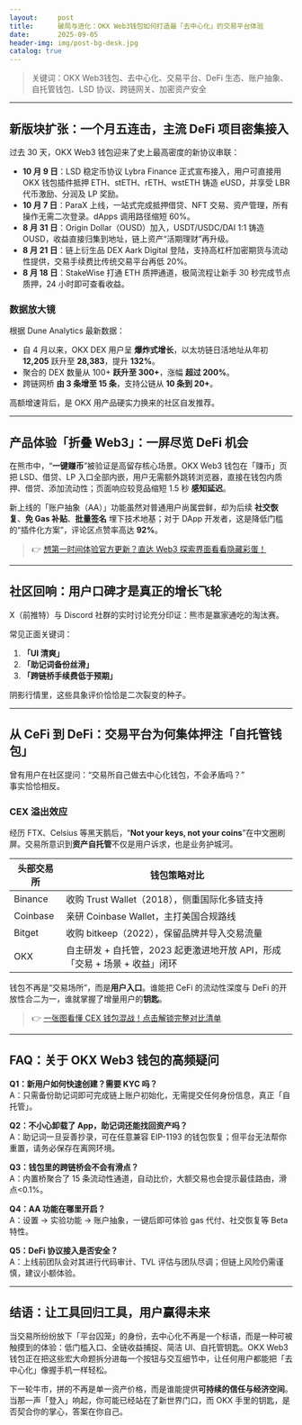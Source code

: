 ```yaml
---
layout:     post
title:      破局与进化：OKX Web3钱包如何打造最「去中心化」的交易平台体验
date:       2025-09-05
header-img: img/post-bg-desk.jpg
catalog: true
---
```


> 关键词：OKX Web3钱包、去中心化、交易平台、DeFi 生态、账户抽象、自托管钱包、LSD 协议、跨链网关、加密资产安全

---

## 新版块扩张：一个月五连击，主流 DeFi 项目密集接入

过去 30 天，OKX Web3 钱包迎来了史上最高密度的新协议串联：

- **10 月 9 日**：LSD 稳定币协议 Lybra Finance 正式宣布接入，用户可直接用 OKX 钱包插件抵押 ETH、stETH、rETH、wstETH 铸造 eUSD，并享受 LBR 代币激励、分润及 LP 奖励。  
- **10 月 7 日**：ParaX 上线，一站式完成抵押借贷、NFT 交易、资产管理，所有操作无需二次登录。dApps 调用路径缩短 60%。  
- **8 月 31 日**：Origin Dollar（OUSD）加入，USDT/USDC/DAI 1:1 铸造 OUSD，收益直接归集到地址，链上资产“活期理财”再升级。  
- **8 月 21 日**：链上衍生品 DEX Aark Digital 登陆，支持高杠杆加密期货与流动性提供，交易手续费比传统交易平台再低 20%。  
- **8 月 18 日**：StakeWise 打通 ETH 质押通道，极简流程让新手 30 秒完成节点质押，24 小时即可查看收益。

### 数据放大镜

根据 Dune Analytics 最新数据：

- 自 4 月以来，OKX DEX 用户呈 **爆炸式增长**，以太坊链日活地址从年初 **12,205** 跃升至 **28,383**，提升 **132%**。  
- 聚合的 DEX 数量从 100+ **跃升至 300+**，涨幅 **超过 200%**。  
- 跨链网桥 **由 3 条增至 15 条**，支持公链从 **10 条到 20+**。

高额增速背后，是 OKX 用产品硬实力换来的社区自发推荐。

---

## 产品体验「折叠 Web3」：一屏尽览 DeFi 机会

在熊市中，“**一键赚币**”被验证是高留存核心场景。OKX Web3 钱包在「赚币」页把 LSD、借贷、LP 入口全部内嵌，用户无需额外跳转浏览器，直接在钱包内质押、借贷、添加流动性；页面响应较竞品缩短 1.5 秒 **感知延迟**。

新上线的「账户抽象（AA）」功能虽然对普通用户尚属尝鲜，却为后续 **社交恢复**、**免 Gas 补贴**、**批量签名** 埋下技术地基；对于 DApp 开发者，这是降低门槛的“插件化方案”，评论区点赞率高达 **92%**。

> 👉 [想第一时间体验官方更新？直达 Web3 探索界面看看隐藏彩蛋！](https://okxdog.com/)

---

## 社区回响：用户口碑才是真正的增长飞轮

X（前推特）与 Discord 社群的实时讨论充分印证：熊市是赢家通吃的淘汰赛。

常见正面关键词：

1. **「UI 清爽」**
2. **「助记词备份丝滑」**
3. **「跨链桥手续费低于预期」**

阴影行情里，这些具象评价恰恰是二次裂变的种子。

---

## 从 CeFi 到 DeFi：交易平台为何集体押注「自托管钱包」

曾有用户在社区提问：“交易所自己做去中心化钱包，不会矛盾吗？”  
事实恰恰相反。

### CEX 溢出效应

经历 FTX、Celsius 等黑天鹅后，“**Not your keys, not your coins**”在中文圈刷屏。交易所意识到**资产自托管**不仅是用户诉求，也是业务护城河。

| 头部交易所 | 钱包策略对比 |
| --- | --- |
| Binance | 收购 Trust Wallet（2018），侧重国际化多链支持 |
| Coinbase | 亲研 Coinbase Wallet，主打美国合规路线 |
| Bitget | 收购 bitkeep（2022），保留品牌并导入交易流量 |
| OKX | 自主研发 + 自托管，2023 起更激进地开放 API，形成「交易 + 场景 + 收益」闭环 |

钱包不再是“交易场所”，而是**用户入口**。谁能把 CeFi 的流动性深度与 DeFi 的开放性合二为一，谁就掌握了增量用户的**钥匙**。

> 👉 [一张图看懂 CEX 钱包混战！点击解锁完整对比清单](https://okxdog.com/)

---

## FAQ：关于 OKX Web3 钱包的高频疑问

**Q1：新用户如何快速创建？需要 KYC 吗？**  
A：只需备份助记词即可完成链上账户初始化，无需提交任何身份信息，真正「自托管」。

**Q2：不小心卸载了 App，助记词还能找回资产吗？**  
A：助记词一旦妥善抄录，可在任意兼容 EIP-1193 的钱包恢复；但平台无法帮你重置，请务必保存在离网环境。

**Q3：钱包里的跨链桥会不会有滑点？**  
A：内置桥聚合了 15 条流动性通道，自动比价，大额交易也会提示最佳路由，滑点<0.1%。

**Q4：AA 功能在哪里开启？**  
A：设置 → 实验功能 → 账户抽象，一键后即可体验 gas 代付、社交恢复等 Beta 特性。

**Q5：DeFi 协议接入是否安全？**  
A：上线前团队会对其进行代码审计、TVL 评估与团队尽调；但链上风险仍需谨慎，建议小额体验。

---

## 结语：让工具回归工具，用户赢得未来

当交易所纷纷放下「平台囚笼」的身份，去中心化不再是一个标语，而是一种可被触摸到的体验：低门槛入口、全链收益捕捉、简洁 UI、自托管钥匙。OKX Web3 钱包正在把这些宏大命题拆分进每一个按钮与交互细节中，让任何用户都能把「去中心化」像握手机一样轻松。

下一轮牛市，拼的不再是单一资产价格，而是谁能提供**可持续的信任与经济空间**。当那一声「登入」响起，你可能已经站在了新世界门口，而 OKX 手里的钥匙，是否契合你的掌心，答案在你自己。